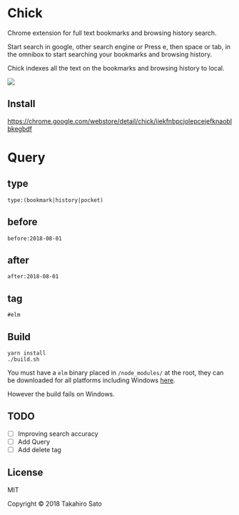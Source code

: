 # Chick

Chrome extension for full text bookmarks and browsing history search.

Start search in google, other search engine or Press e, then space or tab, in the omnibox to start searching your bookmarks and browsing history.

Chick indexes all the text on the bookmarks and browsing history to local.

![](chick.png)

## Install

https://chrome.google.com/webstore/detail/chick/iiekfnbpcjolepcejefknaoblbkegbdf

# Query

## type

```
type:(bookmark|history|pocket)
```

## before

```
before:2018-08-01
```

## after

```
after:2018-08-01
```

## tag

```
#elm
```

## Build

```
yarn install
./build.sh
```

You must have a `elm` binary placed in `/node_modules/` at the root, they can be downloaded for all platforms including Windows [here](https://guide.elm-lang.org/install/elm.html).

However the build fails on Windows.

## TODO

* [ ] Improving search accuracy
* [ ] Add Query
* [ ] Add delete tag

## License

MIT

Copyright © 2018 Takahiro Sato

